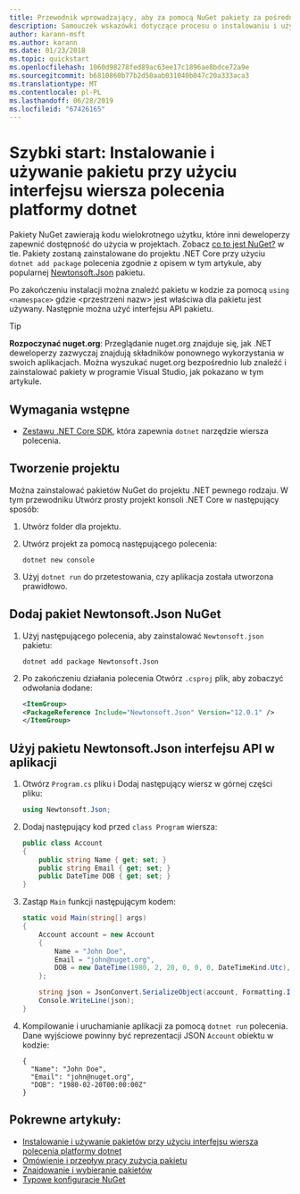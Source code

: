 ```yaml
---
title: Przewodnik wprowadzający, aby za pomocą NuGet pakiety za pośrednictwem interfejsu wiersza polecenia platformy dotnet
description: Samouczek wskazówki dotyczące procesu o instalowaniu i używaniu pakietu NuGet w projekcie platformy .NET Core.
author: karann-msft
ms.author: karann
ms.date: 01/23/2018
ms.topic: quickstart
ms.openlocfilehash: 1060d98278fed89ac63ee17c1896ae8bdce72a9e
ms.sourcegitcommit: b6810860b77b2d50aab031040b047c20a333aca3
ms.translationtype: MT
ms.contentlocale: pl-PL
ms.lasthandoff: 06/28/2019
ms.locfileid: "67426165"
---
```

# <a name="quickstart-install-and-use-a-package-using-the-dotnet-cli"></a>Szybki start: Instalowanie i używanie pakietu przy użyciu interfejsu wiersza polecenia platformy dotnet

Pakiety NuGet zawierają kodu wielokrotnego użytku, które inni deweloperzy zapewnić dostępność do użycia w projektach. Zobacz [co to jest NuGet?](../What-is-NuGet.md) w tle. Pakiety zostaną zainstalowane do projektu .NET Core przy użyciu `dotnet add package` polecenia zgodnie z opisem w tym artykule, aby popularnej [Newtonsoft.Json](https://www.nuget.org/packages/Newtonsoft.Json/) pakietu.

Po zakończeniu instalacji można znaleźć pakietu w kodzie za pomocą `using <namespace>` gdzie \<przestrzeni nazw\> jest właściwa dla pakietu jest używany. Następnie można użyć interfejsu API pakietu.

> [!Tip]
> **Rozpoczynać nuget.org**: Przeglądanie nuget.org znajduje się, jak .NET deweloperzy zazwyczaj znajdują składników ponownego wykorzystania w swoich aplikacjach. Można wyszukać nuget.org bezpośrednio lub znaleźć i zainstalować pakiety w programie Visual Studio, jak pokazano w tym artykule.

## <a name="prerequisites"></a>Wymagania wstępne

- [Zestawu .NET Core SDK](https://www.microsoft.com/net/download/), która zapewnia `dotnet` narzędzie wiersza polecenia.

## <a name="create-a-project"></a>Tworzenie projektu

Można zainstalować pakietów NuGet do projektu .NET pewnego rodzaju. W tym przewodniku Utwórz prosty projekt konsoli .NET Core w następujący sposób:

1. Utwórz folder dla projektu.

1. Utwórz projekt za pomocą następującego polecenia:

    ```cli
    dotnet new console
    ```

1. Użyj `dotnet run` do przetestowania, czy aplikacja została utworzona prawidłowo.

## <a name="add-the-newtonsoftjson-nuget-package"></a>Dodaj pakiet Newtonsoft.Json NuGet

1. Użyj następującego polecenia, aby zainstalować `Newtonsoft.json` pakietu:

    ```cli
    dotnet add package Newtonsoft.Json
    ```

2. Po zakończeniu działania polecenia Otwórz `.csproj` plik, aby zobaczyć odwołania dodane:

    ```xml
   <ItemGroup>
    <PackageReference Include="Newtonsoft.Json" Version="12.0.1" />
   </ItemGroup>
    ```

## <a name="use-the-newtonsoftjson-api-in-the-app"></a>Użyj pakietu Newtonsoft.Json interfejsu API w aplikacji

1. Otwórz `Program.cs` pliku i Dodaj następujący wiersz w górnej części pliku:

    ```cs
    using Newtonsoft.Json;
    ```

1. Dodaj następujący kod przed `class Program` wiersza:

    ```cs
    public class Account
    {
        public string Name { get; set; }
        public string Email { get; set; }
        public DateTime DOB { get; set; }
    }
    ```

1. Zastąp `Main` funkcji następującym kodem:

    ```cs
    static void Main(string[] args)
    {
        Account account = new Account
        {
            Name = "John Doe",
            Email = "john@nuget.org",
            DOB = new DateTime(1980, 2, 20, 0, 0, 0, DateTimeKind.Utc),
        };

        string json = JsonConvert.SerializeObject(account, Formatting.Indented);
        Console.WriteLine(json);
    }
    ```

1. Kompilowanie i uruchamianie aplikacji za pomocą `dotnet run` polecenia. Dane wyjściowe powinny być reprezentacji JSON `Account` obiektu w kodzie:

    ```output
    {
      "Name": "John Doe",
      "Email": "john@nuget.org",
      "DOB": "1980-02-20T00:00:00Z"
    }
    ```

## <a name="related-articles"></a>Pokrewne artykuły:

- [Instalowanie i używanie pakietów przy użyciu interfejsu wiersza polecenia platformy dotnet](../consume-packages/install-use-packages-dotnet-cli.md)
- [Omówienie i przepływ pracy zużycia pakietu](../consume-packages/overview-and-workflow.md)
- [Znajdowanie i wybieranie pakietów](../consume-packages/finding-and-choosing-packages.md)
- [Typowe konfiguracje NuGet](../consume-packages/configuring-nuget-behavior.md)
